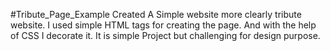 #Tribute_Page_Example
Created A Simple website more clearly tribute website.
I used simple HTML tags for creating the page.
And with the help of CSS I decorate it.
It is simple Project but challenging for design  purpose.
